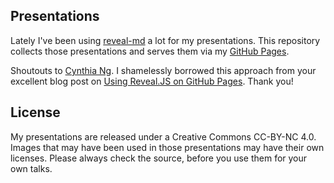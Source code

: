 ## Presentations

Lately I've been using [reveal-md](https://github.com/webpro/reveal-md) a lot for my presentations. This repository collects those presentations and serves them via my [GitHub Pages](http://mguenther.github.io/presentations).

Shoutouts to [Cynthia Ng](https://cynng.wordpress.com/). I shamelessly borrowed this approach from your excellent blog post on [Using Reveal.JS on GitHub Pages](https://cynng.wordpress.com/2014/10/08/using-reveal-js-on-github-pages-for-your-presentations/). Thank you!

## License

My presentations are released under a Creative Commons CC-BY-NC 4.0. Images that may have been used in those presentations may have their own licenses. Please always check the source, before you use them for your own talks.
